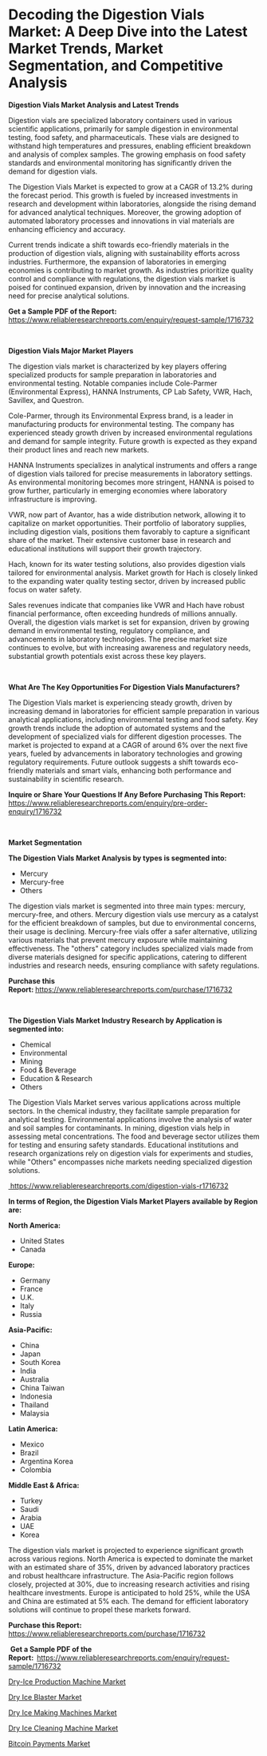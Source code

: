 <p><h1>Decoding the Digestion Vials Market: A Deep Dive into the Latest Market Trends, Market Segmentation, and Competitive Analysis</h1></p><p><strong>Digestion Vials Market Analysis and Latest Trends</strong></p>
<p><p>Digestion vials are specialized laboratory containers used in various scientific applications, primarily for sample digestion in environmental testing, food safety, and pharmaceuticals. These vials are designed to withstand high temperatures and pressures, enabling efficient breakdown and analysis of complex samples. The growing emphasis on food safety standards and environmental monitoring has significantly driven the demand for digestion vials.</p><p>The Digestion Vials Market is expected to grow at a CAGR of 13.2% during the forecast period. This growth is fueled by increased investments in research and development within laboratories, alongside the rising demand for advanced analytical techniques. Moreover, the growing adoption of automated laboratory processes and innovations in vial materials are enhancing efficiency and accuracy. </p><p>Current trends indicate a shift towards eco-friendly materials in the production of digestion vials, aligning with sustainability efforts across industries. Furthermore, the expansion of laboratories in emerging economies is contributing to market growth. As industries prioritize quality control and compliance with regulations, the digestion vials market is poised for continued expansion, driven by innovation and the increasing need for precise analytical solutions.</p></p>
<p><strong>Get a Sample PDF of the Report:&nbsp;</strong> <a href="https://www.reliableresearchreports.com/enquiry/request-sample/1716732?utm_campaign=113&utm_medium=2&utm_source=Github&utm_content=ia&utm_term=25032025&utm_id=digestion-vials">https://www.reliableresearchreports.com/enquiry/request-sample/1716732</a></p>
<p>&nbsp;</p>
<p><strong>Digestion Vials Major Market Players</strong></p>
<p><p>The digestion vials market is characterized by key players offering specialized products for sample preparation in laboratories and environmental testing. Notable companies include Cole-Parmer (Environmental Express), HANNA Instruments, CP Lab Safety, VWR, Hach, Savillex, and Questron.</p><p>Cole-Parmer, through its Environmental Express brand, is a leader in manufacturing products for environmental testing. The company has experienced steady growth driven by increased environmental regulations and demand for sample integrity. Future growth is expected as they expand their product lines and reach new markets.</p><p>HANNA Instruments specializes in analytical instruments and offers a range of digestion vials tailored for precise measurements in laboratory settings. As environmental monitoring becomes more stringent, HANNA is poised to grow further, particularly in emerging economies where laboratory infrastructure is improving. </p><p>VWR, now part of Avantor, has a wide distribution network, allowing it to capitalize on market opportunities. Their portfolio of laboratory supplies, including digestion vials, positions them favorably to capture a significant share of the market. Their extensive customer base in research and educational institutions will support their growth trajectory.</p><p>Hach, known for its water testing solutions, also provides digestion vials tailored for environmental analysis. Market growth for Hach is closely linked to the expanding water quality testing sector, driven by increased public focus on water safety.</p><p>Sales revenues indicate that companies like VWR and Hach have robust financial performance, often exceeding hundreds of millions annually. Overall, the digestion vials market is set for expansion, driven by growing demand in environmental testing, regulatory compliance, and advancements in laboratory technologies. The precise market size continues to evolve, but with increasing awareness and regulatory needs, substantial growth potentials exist across these key players.</p></p>
<p>&nbsp;</p>
<p><strong>What Are The Key Opportunities For Digestion Vials Manufacturers?</strong></p>
<p><p>The Digestion Vials market is experiencing steady growth, driven by increasing demand in laboratories for efficient sample preparation in various analytical applications, including environmental testing and food safety. Key growth trends include the adoption of automated systems and the development of specialized vials for different digestion processes. The market is projected to expand at a CAGR of around 6% over the next five years, fueled by advancements in laboratory technologies and growing regulatory requirements. Future outlook suggests a shift towards eco-friendly materials and smart vials, enhancing both performance and sustainability in scientific research.</p></p>
<p><strong>Inquire or Share Your Questions If Any Before Purchasing This Report:</strong> <a href="https://www.reliableresearchreports.com/enquiry/pre-order-enquiry/1716732?utm_campaign=113&utm_medium=2&utm_source=Github&utm_content=ia&utm_term=25032025&utm_id=digestion-vials">https://www.reliableresearchreports.com/enquiry/pre-order-enquiry/1716732</a></p>
<p>&nbsp;</p>
<p><strong>Market Segmentation</strong></p>
<p><strong>The Digestion Vials Market Analysis by types is segmented into:</strong></p>
<p><ul><li>Mercury</li><li>Mercury-free</li><li>Others</li></ul></p>
<p><p>The digestion vials market is segmented into three main types: mercury, mercury-free, and others. Mercury digestion vials use mercury as a catalyst for the efficient breakdown of samples, but due to environmental concerns, their usage is declining. Mercury-free vials offer a safer alternative, utilizing various materials that prevent mercury exposure while maintaining effectiveness. The "others" category includes specialized vials made from diverse materials designed for specific applications, catering to different industries and research needs, ensuring compliance with safety regulations.</p></p>
<p><strong>Purchase this Report:&nbsp;</strong><a href="https://www.reliableresearchreports.com/purchase/1716732?utm_campaign=113&utm_medium=2&utm_source=Github&utm_content=ia&utm_term=25032025&utm_id=digestion-vials">https://www.reliableresearchreports.com/purchase/1716732</a></p>
<p>&nbsp;</p>
<p><strong>The Digestion Vials Market Industry Research by Application is segmented into:</strong></p>
<p><ul><li>Chemical</li><li>Environmental</li><li>Mining</li><li>Food & Beverage</li><li>Education & Research</li><li>Others</li></ul></p>
<p><p>The Digestion Vials Market serves various applications across multiple sectors. In the chemical industry, they facilitate sample preparation for analytical testing. Environmental applications involve the analysis of water and soil samples for contaminants. In mining, digestion vials help in assessing metal concentrations. The food and beverage sector utilizes them for testing and ensuring safety standards. Educational institutions and research organizations rely on digestion vials for experiments and studies, while "Others" encompasses niche markets needing specialized digestion solutions.</p></p>
<p><a href="https://www.reliableresearchreports.com/digestion-vials-r1716732?utm_campaign=113&utm_medium=2&utm_source=Github&utm_content=ia&utm_term=25032025&utm_id=digestion-vials">&nbsp;https://www.reliableresearchreports.com/digestion-vials-r1716732</a></p>
<p><strong>In terms of Region, the Digestion Vials Market Players available by Region are:</strong></p>
<p>
    <p> <strong> North America: </strong>
        <ul>
            <li>United States</li>
            <li>Canada</li>
        </ul>
        </p> 
    <p> <strong> Europe: </strong>
        <ul>
            <li>Germany</li>
            <li>France</li>
            <li>U.K.</li>
            <li>Italy</li>
            <li>Russia</li>
        </ul>
        </p> 
    <p> <strong> Asia-Pacific: </strong>
        <ul>
            <li>China</li>
            <li>Japan</li>
            <li>South Korea</li>
            <li>India</li>
            <li>Australia</li>
            <li>China Taiwan</li>
            <li>Indonesia</li>
            <li>Thailand</li>
            <li>Malaysia</li>
        </ul>
        </p> 
    <p> <strong> Latin America: </strong>
        <ul>
            <li>Mexico</li>
            <li>Brazil</li>
            <li>Argentina Korea</li>
            <li>Colombia</li>
        </ul>
        </p> 
    <p> <strong> Middle East & Africa: </strong>
        <ul>
            <li>Turkey</li>
            <li>Saudi</li>
            <li>Arabia</li>
            <li>UAE</li>
            <li>Korea</li>
        </ul>
    </p>
    </p>
<p><p>The digestion vials market is projected to experience significant growth across various regions. North America is expected to dominate the market with an estimated share of 35%, driven by advanced laboratory practices and robust healthcare infrastructure. The Asia-Pacific region follows closely, projected at 30%, due to increasing research activities and rising healthcare investments. Europe is anticipated to hold 25%, while the USA and China are estimated at 5% each. The demand for efficient laboratory solutions will continue to propel these markets forward.</p></p>
<p><strong>Purchase this Report: </strong><a href="https://www.reliableresearchreports.com/purchase/1716732?utm_campaign=113&utm_medium=2&utm_source=Github&utm_content=ia&utm_term=25032025&utm_id=digestion-vials">https://www.reliableresearchreports.com/purchase/1716732</a></p>
<p>&nbsp;<strong>Get a Sample PDF of the Report:&nbsp;&nbsp;</strong><a href="https://www.reliableresearchreports.com/enquiry/request-sample/1716732?utm_campaign=113&utm_medium=2&utm_source=Github&utm_content=ia&utm_term=25032025&utm_id=digestion-vials">https://www.reliableresearchreports.com/enquiry/request-sample/1716732</a></p>
<p><strong></strong></p>
<p><p><a href="https://github.com/duzcupetriv/Market-Research-Report-List-1/blob/main/dry-ice-production-machine-market.md?utm_campaign=113&utm_medium=2&utm_source=Github&utm_content=ia&utm_term=25032025&utm_id=digestion-vials">Dry-Ice Production Machine Market</a></p><p><a href="https://github.com/abexjeliti/Market-Research-Report-List-1/blob/main/dry-ice-blaster-market.md?utm_campaign=113&utm_medium=2&utm_source=Github&utm_content=ia&utm_term=25032025&utm_id=digestion-vials">Dry Ice Blaster Market</a></p><p><a href="https://github.com/hervedeidadw/Market-Research-Report-List-1/blob/main/dry-ice-making-machines-market.md?utm_campaign=113&utm_medium=2&utm_source=Github&utm_content=ia&utm_term=25032025&utm_id=digestion-vials">Dry Ice Making Machines Market</a></p><p><a href="https://github.com/okornevonywx/Market-Research-Report-List-1/blob/main/dry-ice-cleaning-machine-market.md?utm_campaign=113&utm_medium=2&utm_source=Github&utm_content=ia&utm_term=25032025&utm_id=digestion-vials">Dry Ice Cleaning Machine Market</a></p><p><a href="https://github.com/rreynagjysma65/Market-Research-Report-List-1/blob/main/bitcoin-payments-market.md?utm_campaign=113&utm_medium=2&utm_source=Github&utm_content=ia&utm_term=25032025&utm_id=digestion-vials">Bitcoin Payments Market</a></p></p>